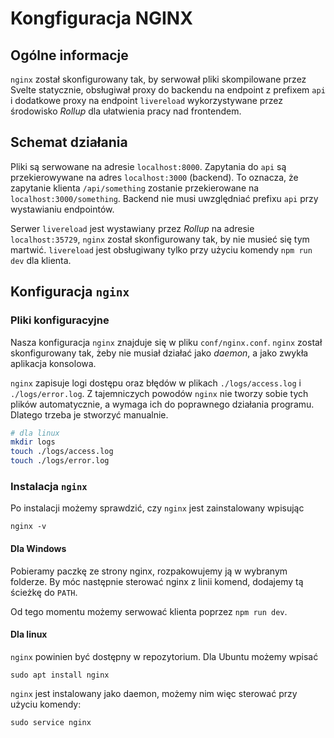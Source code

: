 # Kongfiguracja NGINX

## Ogólne informacje

`nginx` został skonfigurowany tak, by serwował pliki skompilowane przez Svelte statycznie, obsługiwał proxy do backendu na endpoint z prefixem `api` i dodatkowe proxy na endpoint `livereload` wykorzystywane przez środowisko _Rollup_ dla ułatwienia pracy nad frontendem.

## Schemat działania

Pliki są serwowane na adresie `localhost:8000`.
Zapytania do `api` są przekierowywane na adres `localhost:3000` (backend).
To oznacza, że zapytanie klienta `/api/something` zostanie przekierowane na `localhost:3000/something`.
Backend nie musi uwzględniać prefixu `api` przy wystawianiu endpointów.

Serwer `livereload` jest wystawiany przez _Rollup_ na adresie `localhost:35729`, `nginx` został skonfigurowany tak, by nie musieć się tym martwić. `livereload` jest obsługiwany tylko przy użyciu komendy `npm run dev` dla klienta.

## Konfiguracja `nginx`

### Pliki konfiguracyjne

Nasza konfiguracja `nginx` znajduje się w pliku `conf/nginx.conf`.
`nginx` został skonfigurowany tak, żeby nie musiał działać jako _daemon_, a jako zwykła aplikacja konsolowa.

`nginx` zapisuje logi dostępu oraz błędów w plikach `./logs/access.log` i `./logs/error.log`.
Z tajemniczych powodów `nginx` nie tworzy sobie tych plików automatycznie, a wymaga ich do poprawnego działania programu.
Dlatego trzeba je stworzyć manualnie.

```sh
# dla linux
mkdir logs
touch ./logs/access.log
touch ./logs/error.log
```

### Instalacja `nginx`

Po instalacji możemy sprawdzić, czy `nginx` jest zainstalowany wpisując

```
nginx -v
```

#### Dla Windows

Pobieramy paczkę ze strony nginx, rozpakowujemy ją w wybranym folderze. By móc następnie sterować nginx z linii komend, dodajemy tą ścieżkę do `PATH`.

Od tego momentu możemy serwować klienta poprzez `npm run dev`.

#### Dla linux

`nginx` powinien być dostępny w repozytorium. Dla Ubuntu możemy wpisać

```
sudo apt install nginx
```

`nginx` jest instalowany jako daemon, możemy nim więc sterować przy użyciu komendy:

```
sudo service nginx
```
